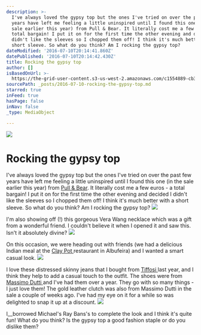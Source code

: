```yaml
---
description: >-
  I've always loved the gypsy top but the ones I've tried on over the past few
  years have left me feeling a little uninspired until I found this one (in the
  sale earlier this year) from Pull & Bear. It literally cost me a few euros - a
  total bargain! I put it on for the first time the other evening and decided I
  didn't like the sleeves so I chopped them off! I think it's much better with a
  short sleeve. So what do you think? Am I rocking the gypsy top?
dateModified: '2016-07-10T20:14:41.860Z'
datePublished: '2016-07-10T20:14:42.430Z'
title: Rocking the gypsy top
author: []
isBasedOnUrl: >-
  https://the-grid-user-content.s3-us-west-2.amazonaws.com/c1554889-cb31-4ed0-a7f7-e99a2d8c106b.jpg
sourcePath: _posts/2016-07-10-rocking-the-gypsy-top.md
starred: true
inFeed: true
hasPage: false
inNav: false
_type: MediaObject

---
```

![](https://the-grid-user-content.s3-us-west-2.amazonaws.com/c1554889-cb31-4ed0-a7f7-e99a2d8c106b.jpg)

# Rocking the gypsy top

I've always loved the gypsy top but the ones I've tried on over the past few years have left me feeling a little uninspired until I found this one (in the sale earlier this year) from [Pull & Bear][0]. It literally cost me a few euros - a total bargain! I put it on for the first time the other evening and decided I didn't like the sleeves so I chopped them off! I think it's much better with a short sleeve. So what do you think? Am I rocking the gypsy top?
![](https://the-grid-user-content.s3-us-west-2.amazonaws.com/a6afdfd8-5227-4262-8479-177759e82f9a.jpg)

I'm also showing off (!) this gorgeous Vera Wang necklace which was a gift from a wonderful friend. I couldn't believe it when I opened it and saw this. Isn't it absolutely divine?
![](https://the-grid-user-content.s3-us-west-2.amazonaws.com/53a581c7-1a81-484a-82ac-458d982ef127.jpg)

On this occasion, we were heading out with friends (we had a delicious Indian meal at the [Clay Pot ][1]restaurant in Albufeira) and I wanted a smart casual look.
![](https://the-grid-user-content.s3-us-west-2.amazonaws.com/7ba7c309-b087-4a31-9e06-abd717c74919.jpg)

I love these distressed skinny jeans that I bought from [Tiffosi ][2]last year, and I think they help to add a casual touch to the outfit. The shoes were from [Massimo Dutti ][3]and I've had them over a year. They go with so many things - I just love them! The gold leather clutch was also from Massimo Dutti in the sale a couple of weeks ago. I've had my eye on it for a while so was delighted to snap it up at a discount.
![](https://the-grid-user-content.s3-us-west-2.amazonaws.com/e0e2dd30-a91c-471e-9894-a4031cc6254a.jpg)

I__borrowed Michael's Ray Bans's to complete the look and I think it's quite fun! What do you think? Is the gypsy top a good fashion staple or do you dislike them?

[0]: http://www.awin1.com/cread.php?awinmid=6656&awinaffid=278803&clickref=&p=
[1]: https://www.tripadvisor.com/ShowUserReviews-g189112-d1508114-r137167796-Clay_Oven-Albufeira_Faro_District_Algarve.html
[2]: https://www.tiffosi.com/
[3]: http://massimodutti.com/